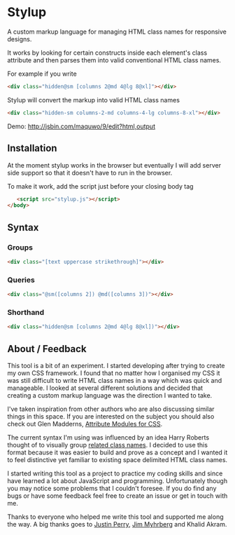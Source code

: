 Stylup
======

A custom markup language for managing HTML class names for responsive designs.

It works by looking for certain constructs inside each element's class attribute and then parses them into valid conventional HTML class names.

For example if you write

```html
<div class="hidden@sm [columns 2@md 4@lg 8@xl]"></div>
```

Stylup will convert the markup into valid HTML class names

```html
<div class="hidden-sm columns-2-md columns-4-lg columns-8-xl"></div>
```

Demo: http://jsbin.com/maquwo/9/edit?html,output

## Installation

At the moment stylup works in the browser but eventually I will add server side support so that it doesn't have to run in the browser.

To make it work, add the script just before your closing body tag

```html
   <script src="stylup.js"></script>
</body>
```
## Syntax

### Groups

```html
<div class="[text uppercase strikethrough]"></div>
```

### Queries

```html
<div class="@sm([columns 2]) @md([columns 3])"></div>
```

### Shorthand

```html
<div class="hidden@sm [columns 2@md 4@lg 8@xl])"></div>
```

## About / Feedback

This tool is a bit of an experiment. I started developing after trying to create my own CSS framework. I found that no matter how I organised my CSS it was still difficult to write HTML class names in a way which was quick and manageable. I looked at several different solutions and decided that creating a custom markup language was the direction I wanted to take.

I've taken inspiration from other authors who are also discussing similar things in this space. If you are interested on the subject you should also check out Glen Madderns, [Attribute Modules for CSS](http://glenmaddern.com/articles/introducing-am-css).

The current syntax I'm using was influenced by an idea Harry Roberts thought of to visually group [related class names](http://csswizardry.com/2014/05/grouping-related-classes-in-your-markup/). I decided to use this format because it was easier to build and prove as a concept and I wanted it to feel distinctive yet familiar to existing space delimited HTML class names.

I started writing this tool as a project to practice my coding skills and since have learned a lot about JavaScript and programming. Unfortunately though you may notice some problems that I couldn't foresee. If you do find any bugs or have some feedback feel free to create an issue or get in touch with me.

Thanks to everyone who helped me write this tool and supported me along the way. A big thanks goes to [Justin Perry](https://github.com/ourmaninamsterdam), [Jim Myhrberg](https://github.com/jimeh) and Khalid Akram.
